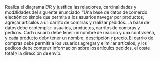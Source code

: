 Realiza el diagrama E/R y justifica las relaciones, cardinalidades y modalidades del siguiente enunciado: “Una base de datos de comercio electrónico simple que permita a los usuarios navegar por productos, agregar artículos a un carrito de compras y realizar pedidos. La base de datos debe contemplar: usuarios, productos, carritos de compras y pedidos. Cada usuario debe tener un nombre de usuario y una contraseña, y cada producto debe tener un nombre, descripción y precio. El carrito de compras debe permitir a los usuarios agregar y eliminar artículos, y los pedidos debe contener información sobre los artículos pedidos, el coste total y la dirección de envío.
